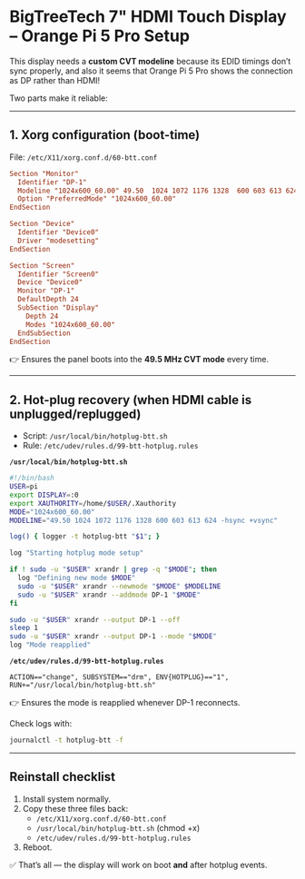 # BigTreeTech 7" HDMI Touch Display – Orange Pi 5 Pro Setup

This display needs a **custom CVT modeline** because its EDID timings don’t sync properly, and also it seems that Orange Pi 5 Pro shows the connection as DP rather than HDMI!
 
Two parts make it reliable:

---

## 1. Xorg configuration (boot-time)

File: `/etc/X11/xorg.conf.d/60-btt.conf`

```ini
Section "Monitor"
  Identifier "DP-1"
  Modeline "1024x600_60.00" 49.50  1024 1072 1176 1328  600 603 613 624 -hsync +vsync
  Option "PreferredMode" "1024x600_60.00"
EndSection

Section "Device"
  Identifier "Device0"
  Driver "modesetting"
EndSection

Section "Screen"
  Identifier "Screen0"
  Device "Device0"
  Monitor "DP-1"
  DefaultDepth 24
  SubSection "Display"
    Depth 24
    Modes "1024x600_60.00"
  EndSubSection
EndSection
```

👉 Ensures the panel boots into the **49.5 MHz CVT mode** every time.

---

## 2. Hot-plug recovery (when HDMI cable is unplugged/replugged)

- Script: `/usr/local/bin/hotplug-btt.sh`  
- Rule: `/etc/udev/rules.d/99-btt-hotplug.rules`

**`/usr/local/bin/hotplug-btt.sh`**

```bash
#!/bin/bash
USER=pi
export DISPLAY=:0
export XAUTHORITY=/home/$USER/.Xauthority
MODE="1024x600_60.00"
MODELINE="49.50 1024 1072 1176 1328 600 603 613 624 -hsync +vsync"

log() { logger -t hotplug-btt "$1"; }

log "Starting hotplug mode setup"

if ! sudo -u "$USER" xrandr | grep -q "$MODE"; then
  log "Defining new mode $MODE"
  sudo -u "$USER" xrandr --newmode "$MODE" $MODELINE
  sudo -u "$USER" xrandr --addmode DP-1 "$MODE"
fi

sudo -u "$USER" xrandr --output DP-1 --off
sleep 1
sudo -u "$USER" xrandr --output DP-1 --mode "$MODE"
log "Mode reapplied"
```

**`/etc/udev/rules.d/99-btt-hotplug.rules`**

```udev
ACTION=="change", SUBSYSTEM=="drm", ENV{HOTPLUG}=="1", RUN+="/usr/local/bin/hotplug-btt.sh"
```

👉 Ensures the mode is reapplied whenever DP-1 reconnects.  

Check logs with:

```bash
journalctl -t hotplug-btt -f
```

---

## Reinstall checklist

1. Install system normally.  
2. Copy these three files back:  
   - `/etc/X11/xorg.conf.d/60-btt.conf`  
   - `/usr/local/bin/hotplug-btt.sh` (chmod +x)  
   - `/etc/udev/rules.d/99-btt-hotplug.rules`  
3. Reboot.  

✅ That’s all — the display will work on boot **and** after hotplug events.

